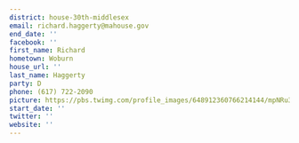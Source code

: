 ```yaml
---
district: house-30th-middlesex
email: richard.haggerty@mahouse.gov
end_date: ''
facebook: ''
first_name: Richard
hometown: Woburn
house_url: ''
last_name: Haggerty
party: D
phone: (617) 722-2090
picture: https://pbs.twimg.com/profile_images/648912360766214144/mpNRu3SR_400x400.jpg
start_date: ''
twitter: ''
website: ''
---
```

